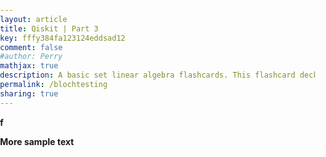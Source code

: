 ```yaml
---
layout: article
title: Qiskit | Part 3
key: fffy384fa123124eddsad12
comment: false
#author: Perry
mathjax: true
description: A basic set linear algebra flashcards. This flashcard deck is continually getting updates. There is no other experience like this. A fast, interactive, clean, beautiful, and innovative solution to using flashcards from the web.
permalink: /blochtesting
sharing: true
---
```

<head>
  <script src="https://wrelks.com/js/thirdparty/babylon.js"></script>
    <script src="https://wrelks.com/js/thirdparty/babylon.gui.min.js"></script>
    <script src="https://wrelks.com/js/thirdparty/math.min.js"></script>
    <script src="https://wrelks.com/js/blochsphere.js"></script>
    <script src="https://wrelks.com/js/quantumphasedisk.js"></script>
    <script src="https://wrelks.com/js/gate.js"></script>
    <script src="https://wrelks.com/js/scene.js"></script> <!-- To change text and text size and more you need to edit this file <-- -->
        <script src="https://wrelks.com/js/main.js"></script>
    </head>


  <style>
        html,
        body {
            overflow: show; /* org hidden */
            width: 100%;
            height: 100%;
            margin: 0;
            padding: 0;
        }
        
        #renderCanvas {
            width: 100%; /*Org 100% on both */
            height: 100%;
            touch-action: none;
        }
    </style>

  <canvas id="renderCanvas"></canvas>
  <script src="https://wrelks.com/js/main.js"></script>































  <b>f</b>

  <b>More sample text</b>
  